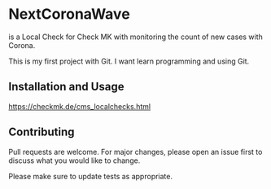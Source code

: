 # NextCoronaWave

is a Local Check for Check MK with monitoring the count of new cases with Corona. 

This is my first project with Git. I want learn programming and using Git.

## Installation and Usage

https://checkmk.de/cms_localchecks.html

## Contributing
Pull requests are welcome. For major changes, please open an issue first to discuss what you would like to change.

Please make sure to update tests as appropriate.
